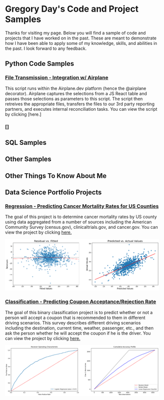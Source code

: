 # Gregory Day's Code and Project Samples
Thanks for visiting my page.  Below you will find a sample of code and projects that I have worked on in the past. These are meant to demonstrate how I have been able to apply some of my knowledge, skills, and abilities in the past.  I look forward to any feedback.

## Python Code Samples
### [File Transmission - Integration w/ Airplane](https://github.com/uscgregory/python/blob/main/README.md)
This script runs within the Airplane.dev platform (hence the @airplane decorator). Airplane captures the selections from a JS React table and passes those selections as parameters to this script.  The script then retreives the appropriate files, transfers the files to our 3rd party reporting partners, and executes internal reconciliation tasks. You can view the script by clicking [here.]

### []

## SQL Samples

## Other Samples

## Other Things To Know About Me

## Data Science Portfolio Projects
### [Regression - Predicting Cancer Mortality Rates for US Counties](https://github.com/uscgregory/Regression/blob/main/README.md)

The goal of this project is to determine cancer mortality rates by US county using data aggregated from a number of sources including the American Community Survey (census.gov), clinicaltrials.gov, and cancer.gov.  You can view the project by clicking [here.](https://github.com/uscgregory/Regression/blob/main/README.md)


![Regression Charts](/assets/Regression.png)


###  [Classification - Predicting Coupon Acceptance/Rejection Rate](https://github.com/uscgregory/Classification/blob/main/README.md)

The goal of this binary classification project is to predict whether or not a person will accept a coupon that is recommended to them in different driving scenarios.  This survey describes different driving scenarios including the destination, current time, weather, passenger, etc., and then ask the person whether he will accept the coupon if he is the driver.  You can view the project by clicking [here.](https://github.com/uscgregory/Classification/blob/main/README.md)


![classifcation Charts](/assets/Classification.png)
